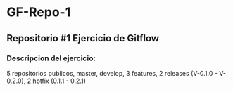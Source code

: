 # GF-Repo-1
## Repositorio #1 Ejercicio de Gitflow

### Descripcion del ejercicio:

5 repositorios publicos, master, develop, 3 features, 2 releases (V-0.1.0 - V-0.2.0), 2 hotfix (0.1.1 - 0.2.1)